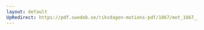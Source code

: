 ```yaml
---
layout: default
UpRedirect: https://pdf.swedeb.se/riksdagen-motions-pdf/1867/mot_1867__ak__00197.pdf
---
```

